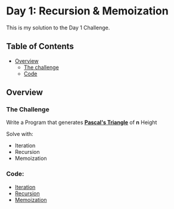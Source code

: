 # Day 1: Recursion & Memoization

This is my solution to the Day 1 Challenge.

## Table of Contents

- [Overview](#overview)
  - [The challenge](#the-challenge)
  - [Code](#code)

## Overview

### The Challenge

Write a Program that generates
[**Pascal's Triangle**](https://en.wikipedia.org/wiki/Pascal%27s_triangle) of
**n** Height

Solve with:

- Iteration
- Recursion
- Memoization

### Code:

- [Iteration](./iteration.js)
- [Recursion](./recursion.js)
- [Memoization](./memoization.js)
